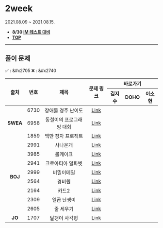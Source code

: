 # 2week
2021.08.09 ~ 2021.08.15.
* **8/30 [IM 테스트 대비](https://docs.google.com/spreadsheets/d/1woMUqd7Pi8CfYVYW4LeIS-JvxBVjan0KjjWtc2bOF34/edit#gid=0)**
* [**TOP**](../README.md)

---
## 풀이 문제
:white_check_mark: : &#x2705    :x: : &#x2740
<table>
    <thead>
        <tr>
            <th rowspan="2"> 출처 </th>
            <th rowspan="2"> 번호 </th>
            <th rowspan="2"> 제목 </th>
            <th rowspan="2"> 문제 링크 </th>
            <th colspan="3">바로가기</th>
        </tr>
        <tr>
            <th>김지수</th>
            <th>DOHO</th>
            <th>이소현</th>
        </tr>
    </thead>
    <tbody>
        <tr>
            <td rowspan="3" align="center"><b>SWEA</b></td>
            <td align="center">6730</td>
            <td align="center">장애물 경주 난이도</td>
            <td align="center"><a href="https://swexpertacademy.com/main/code/problem/problemDetail.do?contestProbId=AWefy5x65PoDFAUh">Link</a></td>
            <td align="center"><a href=""> </a></td>
            <td align="center"><a href=""> </a></td>
            <td align="center"><a href=""> </a></td>
        </tr>
        <tr>
            <td align="center">6958</td>
            <td align="center">동철이의 프로그래밍 대회</td>
            <td align="center"><a href="https://swexpertacademy.com/main/code/problem/problemDetail.do?contestProbId=AWjlFcGK3dMDFAVT">Link</a></td>
            <td align="center"><a href=""> </a></td>
            <td align="center"><a href=""> </a></td>
            <td align="center"><a href=""> </a></td>
        </tr>
        <tr>
            <td align="center">1859</td>
            <td align="center">백만 장자 프로젝트</td>
            <td align="center"><a href="https://swexpertacademy.com/main/code/problem/problemDetail.do?contestProbId=AV5LrsUaDxcDFAXc">Link</a></td>
            <td align="center"><a href=""> </a></td>
            <td align="center"><a href=""> </a></td>
            <td align="center"><a href=""> </a></td>
        </tr>
        <tr>
            <td rowspan="8" align="center"><b>BOJ</b></td>
            <td align="center">2991</td>
            <td align="center">사나운개</td>
            <td align="center"><a href="https://www.acmicpc.net/problem/2991">Link</a></td>
            <td align="center"><a href=""> </a></td>
            <td align="center"><a href=""> </a></td>
            <td align="center"><a href=""> </a></td>
        </tr>
        <tr>
            <td align="center">3985</td>
            <td align="center">롤케이크</td>
            <td align="center"><a href="https://www.acmicpc.net/problem/3985">Link</a></td>
            <td align="center"><a href=""> </a></td>
            <td align="center"><a href=""> </a></td>
            <td align="center"><a href=""> </a></td>
        </tr>
        <tr>
            <td align="center">2941</td>
            <td align="center">크로아티아 알파벳</td>
            <td align="center"><a href="https://www.acmicpc.net/problem/2941">Link</a></td>
            <td align="center"><a href=""> </a></td>
            <td align="center"><a href=""> </a></td>
            <td align="center"><a href=""> </a></td>
        </tr>
        <tr>
            <td align="center">2999</td>
            <td align="center">비밀이메일</td>
            <td align="center"><a href="https://www.acmicpc.net/problem/2999">Link</a></td>
            <td align="center"><a href=""> </a></td>
            <td align="center"><a href=""> </a></td>
            <td align="center"><a href=""> </a></td>
        </tr>
        <tr>
            <td align="center">2564</td>
            <td align="center">경비원</td>
            <td align="center"><a href="https://www.acmicpc.net/problem/2564">Link</a></td>
            <td align="center"><a href=""> </a></td>
            <td align="center"><a href=""> </a></td>
            <td align="center"><a href=""> </a></td>
        </tr>
        <tr>
            <td align="center">2164</td>
            <td align="center">카드2</td>
            <td align="center"><a href="https://www.acmicpc.net/problem/2164">Link</a></td>
            <td align="center"><a href=""> </a></td>
            <td align="center"><a href=""> </a></td>
            <td align="center"><a href=""> </a></td>
        </tr>
        <tr>
            <td align="center">2309</td>
            <td align="center">일곱 난쟁이</td>
            <td align="center"><a href="https://www.acmicpc.net/problem/2309">Link</a></td>
            <td align="center"><a href=""> </a></td>
            <td align="center"><a href=""> </a></td>
            <td align="center"><a href=""> </a></td>
        </tr>
        <tr>
            <td align="center">2605</td>
            <td align="center">줄 세우기</td>
            <td align="center"><a href="https://www.acmicpc.net/problem/2605">Link</a></td>
            <td align="center"><a href=""> </a></td>
            <td align="center"><a href=""> </a></td>
            <td align="center"><a href=""> </a></td>
        </tr>
        <tr>
            <td align="center"><b>JO</b></td>
            <td align="center">1707</td>
            <td align="center">달팽이 사각형</td>
            <td align="center"><a href="http://www.jungol.co.kr/bbs/board.php?bo_table=pbank&wr_id=980&sca=2020">Link</a></td>
            <td align="center"><a href=""> </a></td>
            <td align="center"><a href=""> </a></td>
            <td align="center"><a href=""> </a></td>
        </tr>
    </tbody>
</table>